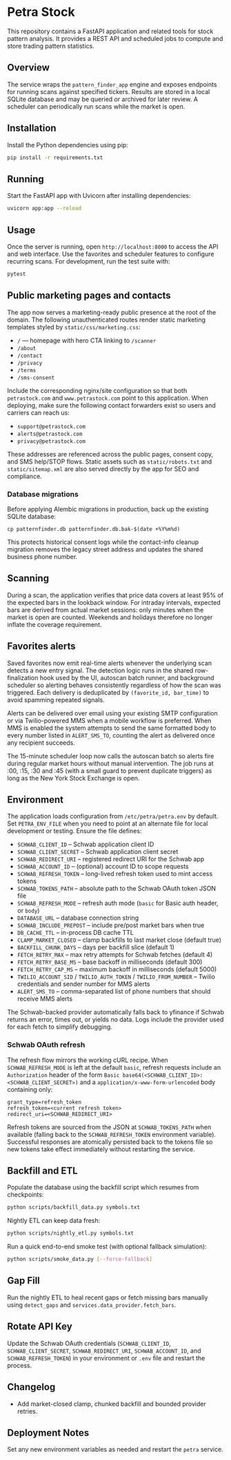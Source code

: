 # Petra Stock

This repository contains a FastAPI application and related tools for stock pattern analysis. It
provides a REST API and scheduled jobs to compute and store trading pattern statistics.

## Overview

The service wraps the `pattern_finder_app` engine and exposes endpoints for running scans against
specified tickers. Results are stored in a local SQLite database and may be queried or archived for
later review. A scheduler can periodically run scans while the market is open.

## Installation

Install the Python dependencies using pip:

```bash
pip install -r requirements.txt
```

## Running

Start the FastAPI app with Uvicorn after installing dependencies:

```bash
uvicorn app:app --reload
```

## Usage

Once the server is running, open `http://localhost:8000` to access the API and web interface. Use
the favorites and scheduler features to configure recurring scans. For development, run the test
suite with:

```bash
pytest
```

## Public marketing pages and contacts

The app now serves a marketing-ready public presence at the root of the domain. The following
unauthenticated routes render static marketing templates styled by `static/css/marketing.css`:

- `/` — homepage with hero CTA linking to `/scanner`
- `/about`
- `/contact`
- `/privacy`
- `/terms`
- `/sms-consent`

Include the corresponding nginx/site configuration so that both `petrastock.com` and
`www.petrastock.com` point to this application. When deploying, make sure the following contact
forwarders exist so users and carriers can reach us:

- `support@petrastock.com`
- `alerts@petrastock.com`
- `privacy@petrastock.com`

These addresses are referenced across the public pages, consent copy, and SMS help/STOP flows.
Static assets such as `static/robots.txt` and `static/sitemap.xml` are also served directly by the
app for SEO and compliance.

### Database migrations

Before applying Alembic migrations in production, back up the existing SQLite database:

```
cp patternfinder.db patternfinder.db.bak-$(date +%Y%m%d)
```

This protects historical consent logs while the contact-info cleanup migration removes
the legacy street address and updates the shared business phone number.

## Scanning

During a scan, the application verifies that price data covers at least 95% of the
expected bars in the lookback window. For intraday intervals, expected bars are
derived from actual market sessions: only minutes when the market is open are
counted. Weekends and holidays therefore no longer inflate the coverage
requirement.

## Favorites alerts

Saved favorites now emit real-time alerts whenever the underlying scan detects a
new entry signal. The detection logic runs in the shared row-finalization hook
used by the UI, autoscan batch runner, and background scheduler so alerting
behaves consistently regardless of how the scan was triggered. Each delivery is
deduplicated by `(favorite_id, bar_time)` to avoid spamming repeated signals.

Alerts can be delivered over email using your existing SMTP configuration or via
Twilio-powered MMS when a mobile workflow is preferred. When MMS is enabled the
system attempts to send the same formatted body to every number listed in
`ALERT_SMS_TO`, counting the alert as delivered once any recipient succeeds.

The 15-minute scheduler loop now calls the autoscan batch so alerts fire during
regular market hours without manual intervention. The job runs at :00, :15, :30
and :45 (with a small guard to prevent duplicate triggers) as long as the New
York Stock Exchange is open.

## Environment

The application loads configuration from `/etc/petra/petra.env` by default. Set
`PETRA_ENV_FILE` when you need to point at an alternate file for local
development or testing. Ensure the file defines:

- `SCHWAB_CLIENT_ID` – Schwab application client ID
- `SCHWAB_CLIENT_SECRET` – Schwab application client secret
- `SCHWAB_REDIRECT_URI` – registered redirect URI for the Schwab app
- `SCHWAB_ACCOUNT_ID` – (optional) account ID to scope requests
- `SCHWAB_REFRESH_TOKEN` – long-lived refresh token used to mint access tokens
- `SCHWAB_TOKENS_PATH` – absolute path to the Schwab OAuth token JSON file
- `SCHWAB_REFRESH_MODE` – refresh auth mode (`basic` for Basic auth header, or `body`)
- `DATABASE_URL` – database connection string
- `SCHWAB_INCLUDE_PREPOST` – include pre/post market bars when true
- `DB_CACHE_TTL` – in-process DB cache TTL
- `CLAMP_MARKET_CLOSED` – clamp backfills to last market close (default true)
- `BACKFILL_CHUNK_DAYS` – days per backfill slice (default 1)
- `FETCH_RETRY_MAX` – max retry attempts for Schwab fetches (default 4)
- `FETCH_RETRY_BASE_MS` – base backoff in milliseconds (default 300)
- `FETCH_RETRY_CAP_MS` – maximum backoff in milliseconds (default 5000)
- `TWILIO_ACCOUNT_SID` / `TWILIO_AUTH_TOKEN` / `TWILIO_FROM_NUMBER` – Twilio
  credentials and sender number for MMS alerts
- `ALERT_SMS_TO` – comma-separated list of phone numbers that should receive
  MMS alerts

The Schwab-backed provider automatically falls back to yfinance if Schwab
returns an error, times out, or yields no data. Logs include the provider used
for each fetch to simplify debugging.

### Schwab OAuth refresh

The refresh flow mirrors the working cURL recipe. When `SCHWAB_REFRESH_MODE`
is left at the default `basic`, refresh requests include an `Authorization`
header of the form `Basic base64(<SCHWAB_CLIENT_ID>:<SCHWAB_CLIENT_SECRET>)`
and a `application/x-www-form-urlencoded` body containing only:

```
grant_type=refresh_token
refresh_token=<current refresh token>
redirect_uri=<SCHWAB_REDIRECT_URI>
```

Refresh tokens are sourced from the JSON at `SCHWAB_TOKENS_PATH` when
available (falling back to the `SCHWAB_REFRESH_TOKEN` environment variable).
Successful responses are atomically persisted back to the tokens file so new
tokens take effect immediately without restarting the service.

## Backfill and ETL

Populate the database using the backfill script which resumes from checkpoints:

```bash
python scripts/backfill_data.py symbols.txt
```

Nightly ETL can keep data fresh:

```bash
python scripts/nightly_etl.py symbols.txt
```

Run a quick end-to-end smoke test (with optional fallback simulation):

```bash
python scripts/smoke_data.py [--force-fallback]
```

## Gap Fill

Run the nightly ETL to heal recent gaps or fetch missing bars manually using
`detect_gaps` and `services.data_provider.fetch_bars`.

## Rotate API Key

Update the Schwab OAuth credentials (`SCHWAB_CLIENT_ID`, `SCHWAB_CLIENT_SECRET`,
`SCHWAB_REDIRECT_URI`, `SCHWAB_ACCOUNT_ID`, and `SCHWAB_REFRESH_TOKEN`) in your
environment or `.env` file and restart the process.

## Changelog

- Add market-closed clamp, chunked backfill and bounded provider retries.

## Deployment Notes

Set any new environment variables as needed and restart the `petra` service.
